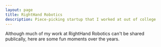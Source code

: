 ```yaml
---
layout: page
title: RightHand Robotics
description: Piece-picking startup that I worked at out of college
---
```


Although much of my work at RightHand Robotics can't be shared publically, here are some fun moments over the years.
